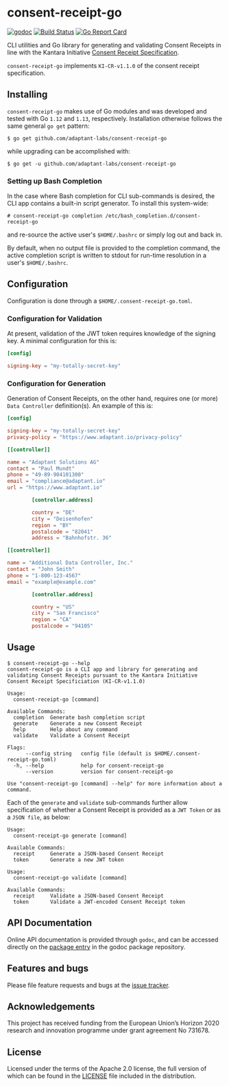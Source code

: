 # consent-receipt-go

[![godoc](https://godoc.org/github.com/adaptant-labs/consent-receipt-go?status.svg)](http://godoc.org/github.com/adaptant-labs/consent-receipt-go)
[![Build Status](https://travis-ci.com/adaptant-labs/consent-receipt-go.svg?branch=master)](https://travis-ci.com/adaptant-labs/consent-receipt-go)
[![Go Report Card](https://goreportcard.com/badge/github.com/adaptant-labs/consent-receipt-go)](https://goreportcard.com/report/github.com/adaptant-labs/consent-receipt-go)

CLI utilities and Go library for generating and validating Consent Receipts in line with the Kantara Initiative
[Consent Receipt Specification](https://kantarainitiative.org/confluence/display/infosharing/Consent+Receipt+Specification).

`consent-receipt-go` implements `KI-CR-v1.1.0` of the consent receipt specification.

## Installing

`consent-receipt-go` makes use of Go modules and was developed and tested with Go `1.12` and `1.13`, respectively.
Installation otherwise follows the same general `go get` pattern:

```
$ go get github.com/adaptant-labs/consent-receipt-go
```

while upgrading can be accomplished with:

```
$ go get -u github.com/adaptant-labs/consent-receipt-go
```

### Setting up Bash Completion

In the case where Bash completion for CLI sub-commands is desired, the CLI app contains a built-in script generator.
To install this system-wide:

```
# consent-receipt-go completion /etc/bash_completion.d/consent-receipt-go
```

and re-source the active user's `$HOME/.bashrc` or simply log out and back in.

By default, when no output file is provided to the completion command, the active completion script is written to
stdout for run-time resolution in a user's `$HOME/.bashrc`.

## Configuration

Configuration is done through a `$HOME/.consent-receipt-go.toml`.

### Configuration for Validation

At present, validation of the JWT token requires knowledge of the signing key. A minimal configuration for this
is:

```toml
[config]

signing-key = "my-totally-secret-key"
```

### Configuration for Generation

Generation of Consent Receipts, on the other hand, requires one (or more) `Data Controller` definition(s). An example
of this is:

```toml
[config]

signing-key = "my-totally-secret-key"
privacy-policy = "https://www.adaptant.io/privacy-policy"

[[controller]]

name = "Adaptant Solutions AG"
contact = "Paul Mundt"
phone = "49-89-904101300"
email = "compliance@adaptant.io"
url = "https://www.adaptant.io"

        [controller.address]

        country = "DE"
        city = "Deisenhofen"
        region = "BY"
        postalcode = "82041"
        address = "Bahnhofstr. 36"

[[controller]]

name = "Additional Data Controller, Inc."
contact = "John Smith"
phone = "1-800-123-4567"
email = "example@example.com"

        [controller.address]

        country = "US"
        city = "San Francisco"
        region = "CA"
        postalcode = "94105"
```

## Usage

```shell script
$ consent-receipt-go --help
consent-receipt-go is a CLI app and library for generating and
validating Consent Receipts pursuant to the Kantara Initiative
Consent Receipt Specificiation (KI-CR-v1.1.0)

Usage:
  consent-receipt-go [command]

Available Commands:
  completion  Generate bash completion script
  generate    Generate a new Consent Receipt
  help        Help about any command
  validate    Validate a Consent Receipt

Flags:
      --config string   config file (default is $HOME/.consent-receipt-go.toml)
  -h, --help            help for consent-receipt-go
      --version         version for consent-receipt-go

Use "consent-receipt-go [command] --help" for more information about a command.
```

Each of the `generate` and `validate` sub-commands further allow specification of whether a Consent Receipt is provided
as a `JWT Token` or as a `JSON file`, as below:

```shell script
Usage:
  consent-receipt-go generate [command]

Available Commands:
  receipt     Generate a JSON-based Consent Receipt
  token       Generate a new JWT token

Usage:
  consent-receipt-go validate [command]

Available Commands:
  receipt     Validate a JSON-based Consent Receipt
  token       Validate a JWT-encoded Consent Receipt token
```


## API Documentation

Online API documentation is provided through `godoc`, and can be accessed directly on the
[package entry](https://godoc.org/github.com/adaptant-labs/consent-receipt-go/api) in the godoc package repository.

## Features and bugs

Please file feature requests and bugs at the [issue tracker][tracker].

[tracker]: https://github.com/adaptant-labs/consent-receipt-go/issues

## Acknowledgements

This project has received funding from the European Union’s Horizon 2020 research and innovation programme under grant
agreement No 731678.

## License

Licensed under the terms of the Apache 2.0 license, the full version of which can be found in the
[LICENSE](https://raw.githubusercontent.com/adaptant-labs/consent-receipt-go/master/LICENSE) file included in the
distribution.

